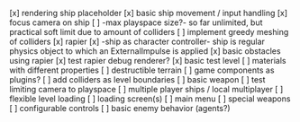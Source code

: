 [x] rendering ship placeholder
[x] basic ship movement / input handling
[x] focus camera on ship
[ ] -max playspace size?- so far unlimited, but practical soft limit due to amount of colliders
[ ] implement greedy meshing of colliders
[x] rapier
[x] -ship as character controller- ship is regular physics object to which an ExternalImpulse is applied
[x] basic obstacles using rapier
[x] test rapier debug renderer?
[x] basic test level
[ ] materials with different properties
[ ] destructible terrain
[ ] game components as plugins?
[ ] add colliders as level boundaries
[ ] basic weapon
[ ] test limiting camera to playspace
[ ] multiple player ships / local multiplayer
[ ] flexible level loading
[ ] loading screen(s)
[ ] main menu
[ ] special weapons
[ ] configurable controls
[ ] basic enemy behavior (agents?)